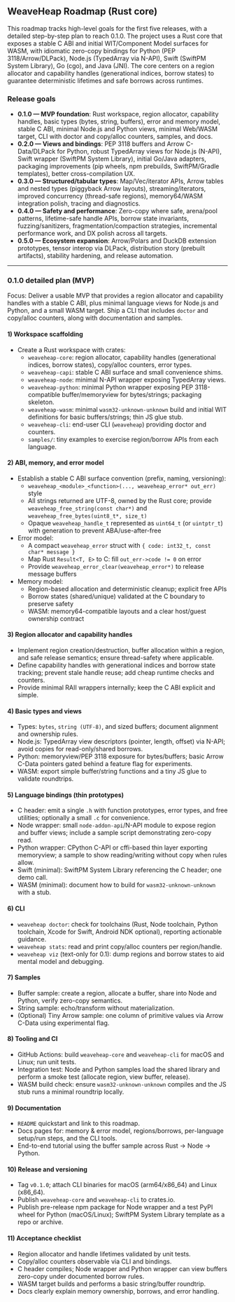 ## WeaveHeap Roadmap (Rust core)

This roadmap tracks high-level goals for the first five releases, with a detailed
step-by-step plan to reach 0.1.0. The project uses a Rust core that exposes a
stable C ABI and initial WIT/Component Model surfaces for WASM, with idiomatic
zero-copy bindings for Python (PEP 3118/Arrow/DLPack), Node.js (TypedArray via
N-API), Swift (SwiftPM System Library), Go (cgo), and Java (JNI). The core
centers on a region allocator and capability handles (generational indices,
borrow states) to guarantee deterministic lifetimes and safe borrows across
runtimes.

### Release goals

- **0.1.0 — MVP foundation**: Rust workspace, region allocator, capability
  handles, basic types (bytes, string, buffers), error and memory model,
  stable C ABI, minimal Node.js and Python views, minimal Web/WASM target,
  CLI with doctor and copy/alloc counters, samples, and docs.
- **0.2.0 — Views and bindings**: PEP 3118 buffers and Arrow C-Data/DLPack for
  Python, robust TypedArray views for Node.js (N-API), Swift wrapper (SwiftPM
  System Library), initial Go/Java adapters, packaging improvements (pip wheels,
  npm prebuilds, SwiftPM/Gradle templates), better cross-compilation UX.
- **0.3.0 — Structured/tabular types**: Map/Vec/iterator APIs, Arrow tables and
  nested types (piggyback Arrow layouts), streaming/iterators, improved
  concurrency (thread-safe regions), memory64/WASM integration polish, tracing
  and diagnostics.
- **0.4.0 — Safety and performance**: Zero-copy where safe, arena/pool patterns,
  lifetime-safe handle APIs, borrow state invariants, fuzzing/sanitizers,
  fragmentation/compaction strategies, incremental performance work, and DX
  polish across all targets.
- **0.5.0 — Ecosystem expansion**: Arrow/Polars and DuckDB extension prototypes,
  tensor interop via DLPack, distribution story (prebuilt artifacts), stability
  hardening, and release automation.

---

### 0.1.0 detailed plan (MVP)

Focus: Deliver a usable MVP that provides a region allocator and capability
handles with a stable C ABI, plus minimal language views for Node.js and Python,
and a small WASM target. Ship a CLI that includes `doctor` and copy/alloc
counters, along with documentation and samples.

#### 1) Workspace scaffolding
- Create a Rust workspace with crates:
  - `weaveheap-core`: region allocator, capability handles (generational indices,
    borrow states), copy/alloc counters, error types.
  - `weaveheap-capi`: stable C ABI surface and small convenience shims.
  - `weaveheap-node`: minimal N-API wrapper exposing TypedArray views.
  - `weaveheap-python`: minimal Python wrapper exposing PEP 3118-compatible
    buffer/memoryview for bytes/strings; packaging skeleton.
  - `weaveheap-wasm`: minimal `wasm32-unknown-unknown` build and initial WIT
    definitions for basic buffers/strings; thin JS glue stub.
  - `weaveheap-cli`: end-user CLI (`weaveheap`) providing doctor and counters.
  - `samples/`: tiny examples to exercise region/borrow APIs from each language.

#### 2) ABI, memory, and error model
- Establish a stable C ABI surface convention (prefix, naming, versioning):
  - `weaveheap_<module>_<function>(..., weaveheap_error* out_err)` style
  - All strings returned are UTF-8, owned by the Rust core; provide
    `weaveheap_free_string(const char*)` and `weaveheap_free_bytes(uint8_t*, size_t)`
  - Opaque `weaveheap_handle_t` represented as `uint64_t` (or `uintptr_t`) with
    generation to prevent ABA/use-after-free
- Error model:
  - A compact `weaveheap_error` struct with `{ code: int32_t, const char* message }`
  - Map Rust `Result<T, E>` to C: fill `out_err->code != 0` on error
  - Provide `weaveheap_error_clear(weaveheap_error*)` to release message buffers
- Memory model:
  - Region-based allocation and deterministic cleanup; explicit free APIs
  - Borrow states (shared/unique) validated at the C boundary to preserve safety
  - WASM: memory64-compatible layouts and a clear host/guest ownership contract

#### 3) Region allocator and capability handles
- Implement region creation/destruction, buffer allocation within a region, and
  safe release semantics; ensure thread-safety where applicable.
- Define capability handles with generational indices and borrow state tracking;
  prevent stale handle reuse; add cheap runtime checks and counters.
- Provide minimal RAII wrappers internally; keep the C ABI explicit and simple.

#### 4) Basic types and views
- Types: `bytes`, `string (UTF-8)`, and sized buffers; document alignment and
  ownership rules.
- Node.js: TypedArray view descriptors (pointer, length, offset) via N-API; avoid
  copies for read-only/shared borrows.
- Python: memoryview/PEP 3118 exposure for bytes/buffers; basic Arrow C-Data
  pointers gated behind a feature flag for experiments.
- WASM: export simple buffer/string functions and a tiny JS glue to validate
  roundtrips.

#### 5) Language bindings (thin prototypes)
- C header: emit a single `.h` with function prototypes, error types, and free
  utilities; optionally a small `.c` for convenience.
- Node wrapper: small `node-addon-api`/N-API module to expose region and buffer
  views; include a sample script demonstrating zero-copy read.
- Python wrapper: CPython C-API or cffi-based thin layer exporting memoryview; a
  sample to show reading/writing without copy when rules allow.
- Swift (minimal): SwiftPM System Library referencing the C header; one demo call.
- WASM (minimal): document how to build for `wasm32-unknown-unknown` with a stub.

#### 6) CLI
- `weaveheap doctor`: check for toolchains (Rust, Node toolchain, Python toolchain,
  Xcode for Swift, Android NDK optional), reporting actionable guidance.
- `weaveheap stats`: read and print copy/alloc counters per region/handle.
- `weaveheap viz` (text-only for 0.1): dump regions and borrow states to aid
  mental model and debugging.

#### 7) Samples
- Buffer sample: create a region, allocate a buffer, share into Node and Python,
  verify zero-copy semantics.
- String sample: echo/transform without materialization.
- (Optional) Tiny Arrow sample: one column of primitive values via Arrow C-Data
  using experimental flag.

#### 8) Tooling and CI
- GitHub Actions: build `weaveheap-core` and `weaveheap-cli` for macOS and Linux;
  run unit tests.
- Integration test: Node and Python samples load the shared library and perform a
  smoke test (allocate region, view buffer, release).
- WASM build check: ensure `wasm32-unknown-unknown` compiles and the JS stub runs
  a minimal roundtrip locally.

#### 9) Documentation
- `README` quickstart and link to this roadmap.
- Docs pages for: memory & error model, regions/borrows, per-language setup/run
  steps, and the CLI tools.
- End-to-end tutorial using the buffer sample across Rust → Node → Python.

#### 10) Release and versioning
- Tag `v0.1.0`; attach CLI binaries for macOS (arm64/x86_64) and Linux (x86_64).
- Publish `weaveheap-core` and `weaveheap-cli` to crates.io.
- Publish pre-release npm package for Node wrapper and a test PyPI wheel for
  Python (macOS/Linux); SwiftPM System Library template as a repo or archive.

#### 11) Acceptance checklist
- Region allocator and handle lifetimes validated by unit tests.
- Copy/alloc counters observable via CLI and bindings.
- C header compiles; Node wrapper and Python wrapper can view buffers zero-copy
  under documented borrow rules.
- WASM target builds and performs a basic string/buffer roundtrip.
- Docs clearly explain memory ownership, borrows, and error handling.
